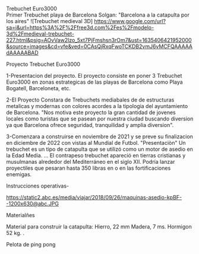 Trebuchet Euro3000  
Primer Trebuchet playa de Barcelona
Solgan: "Barcelona a la catapulta por los aires"
![Trebuchet medieval 3D]
https://www.google.com/url?sa=i&url=https%3A%2F%2Ffree3d.com%2Fes%2Fmodelo-3d%2Fmedieval-trebuchet-227.html&psig=AOvVaw2lzo_5xt7PjFmshsn3rOm7&ust=1635406421952000&source=images&cd=vfe&ved=0CAsQjRxqFwoTCKDB2vmJ6vMCFQAAAAAdAAAAABAD

Proyecto Trebuchet Euro3000

1-Presentacion del proyecto.
El proyecto consiste en poner 3 Trebuchet Euro3000 en zonas estrategicas de las playas de Barcelona como Playa Bogatell, Barceloneta, etc.

2-El Proyecto Constara de Trebuchets mediabales de de estructuras metalicas y modernas con colores acordes a la tipologia del ayuntamiento de Barcelona.
"Nos motiva este proyecto la gran cantidad de jovenes locales como turistas que se pasean por nuestra ciudad buscando diversion ya que Barcelona ofrece seguridad, tranquilidad y amplia diversion".

3-Comenzara a construirse en noviembre de 2021 y se preve su finalizacion en diciembre de 2022 con vistas al Mundial de Futbol.
"Presentaciòn"
Un trebuchet es un tipo de catapulta que se utilizó como un motor de asedio en la Edad Media. ... El contrapeso trebuchet apareció en tierras cristianas y musulmanas alrededor del Mediterráneo en el siglo XII. Podría lanzar proyectiles que pesaran hasta 350 libras en o en las fortificaciones enemigas.

Instrucciones operativas-



https://static2.abc.es/media/viajar/2018/09/26/maquinas-asedio-kpBF--1200x630@abc.JPG

Materialñes

Material para construir la catapulta:
Hierro, 22 mm
Madera, 7 ms.
Hormigon 52 kg. .

Pelota de ping pong 
